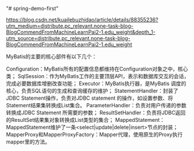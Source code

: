 "# spring-demo-first" 



https://blog.csdn.net/kuailebuzhidao/article/details/88355236?utm_medium=distribute.pc_relevant.none-task-blog-BlogCommendFromMachineLearnPai2-1.edu_weight&depth_1-utm_source=distribute.pc_relevant.none-task-blog-BlogCommendFromMachineLearnPai2-1.edu_weight

MyBatis的主要的核心部件有以下几个：

Configuration：MyBatis所有的配置信息都维持在Configuration对象之中，核心类；
SqlSession：作为MyBatis工作的主要顶层API，表示和数据库交互的会话，完成必要数据库增删改查功能；
Executor：MyBatis执行器，是MyBatis 调度的核心，负责SQL语句的生成和查询缓存的维护；
StatementHandler：封装了JDBC Statement操作，负责对JDBC statement 的操作，如设置参数、将Statement结果集转换成List集合。
ParameterHandler：负责对用户传递的参数转换成JDBC Statement 所需要的参数；
ResultSetHandler：负责将JDBC返回的ResultSet结果集对象转换成List类型的集合；
MappedStatement：MappedStatement维护了一条<select|update|delete|insert>节点的封装；
MapperProxy和MapperProxyFactory：Mapper代理，使用原生的Proxy执行mapper里的方法。
